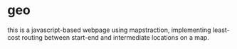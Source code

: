 # geo
this is a javascript-based webpage using mapstraction, implementing least-cost routing between start-end and intermediate locations on a map.
